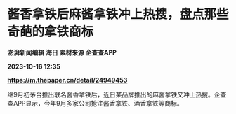 # 酱香拿铁后麻酱拿铁冲上热搜，盘点那些奇葩的拿铁商标
**澎湃新闻编辑 海日 素材来源 企查查APP**

**2023-10-16 12:35**

**https://m.thepaper.cn/detail/24949453**

继9月初茅台推出联名酱香拿铁后，近日某品牌推出的麻酱拿铁又冲上热搜。企查查APP显示，今年9月多家公司抢注酱香拿铁、酒香拿铁等商标。
